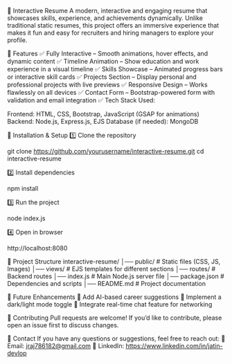 📌 Interactive Resume
A modern, interactive and engaging resume that showcases skills, experience, and achievements dynamically. Unlike traditional static resumes, this project offers an immersive experience that makes it fun and easy for recruiters and hiring managers to explore your profile.

🚀 Features
✅ Fully Interactive – Smooth animations, hover effects, and dynamic content
✅ Timeline Animation – Show education and work experience in a visual timeline
✅ Skills Showcase – Animated progress bars or interactive skill cards
✅ Projects Section – Display personal and professional projects with live previews
✅ Responsive Design – Works flawlessly on all devices
✅ Contact Form – Bootstrap-powered form with validation and email integration
✅ Tech Stack Used:

Frontend: HTML, CSS, Bootstrap, JavaScript (GSAP for animations)
Backend: Node.js, Express.js, EJS
Database (if needed): MongoDB

🔧 Installation & Setup
1️⃣ Clone the repository

git clone https://github.com/yourusername/interactive-resume.git
cd interactive-resume

2️⃣ Install dependencies

npm install

3️⃣ Run the project

node index.js

4️⃣ Open in browser

http://localhost:8080

📂 Project Structure
interactive-resume/
│── public/              # Static files (CSS, JS, Images)
│── views/               # EJS templates for different sections
│── routes/              # Backend routes
│── index.js            # Main Node.js server file
│── package.json         # Dependencies and scripts
│── README.md            # Project documentation

🌟 Future Enhancements
🔹 Add AI-based career suggestions
🔹 Implement a dark/light mode toggle
🔹 Integrate real-time chat feature for networking

🤝 Contributing
Pull requests are welcome! If you’d like to contribute, please open an issue first to discuss changes.

📩 Contact
If you have any questions or suggestions, feel free to reach out:
📧 Email: jraj786182@gmail.com
🔗 LinkedIn: https://www.linkedin.com/in/jatin-devlop
